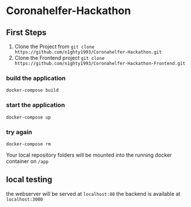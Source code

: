 # Coronahelfer-Hackathon

## First Steps

1. Clone the Project from `git clone https://github.com/n1ghty1993/Coronahelfer-Hackathon.git`
2. Clone the Frontend project `git clone https://github.com/n1ghty1993/Coronahelfer-Hackathon-Frontend.git`

### build the application
`docker-compose build`

### start the application 
`docker-compose up`

### try again
`docker-compose rm`  

Your local repository folders will be mounted into the running docker container on `/app` 

## local testing
the webserver will be served at `localhost:80` the backend is available at `localhost:3000`
